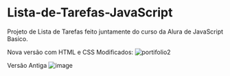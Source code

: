 # Lista-de-Tarefas-JavaScript
Projeto de Lista de Tarefas feito juntamente do curso da Alura de JavaScript Basico.

Nova versão com HTML e CSS Modificados:
![portifolio2](https://github.com/gustavohccampos/Lista_Tarefas-JavaScript/assets/53590418/887da5c9-5a37-4ae9-9290-34c6dbdc9417)

Versão Antiga
![image](https://user-images.githubusercontent.com/53590418/126826179-b4257ea6-64e0-4183-a5bb-ecd36cc533eb.png)


